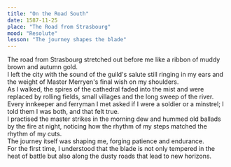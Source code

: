 ```yaml
---
title: "On the Road South"
date: 1587-11-25
place: "The Road from Strasbourg"
mood: "Resolute"
lesson: "The journey shapes the blade"
---
```


The road from Strasbourg stretched out before me like a ribbon of muddy brown and autumn gold.  
I left the city with the sound of the guild's salute still ringing in my ears and the weight of Master Merryen's final wish on my shoulders.  
As I walked, the spires of the cathedral faded into the mist and were replaced by rolling fields, small villages and the long sweep of the river.  
Every innkeeper and ferryman I met asked if I were a soldier or a minstrel; I told them I was both, and that felt true.  
I practised the master strikes in the morning dew and hummed old ballads by the fire at night, noticing how the rhythm of my steps matched the rhythm of my cuts.  
The journey itself was shaping me, forging patience and endurance.  
For the first time, I understood that the blade is not only tempered in the heat of battle but also along the dusty roads that lead to new horizons.
